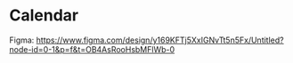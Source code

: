 # Calendar


Figma: https://www.figma.com/design/y169KFTj5XxIGNvTt5n5Fx/Untitled?node-id=0-1&p=f&t=OB4AsRooHsbMFlWb-0

